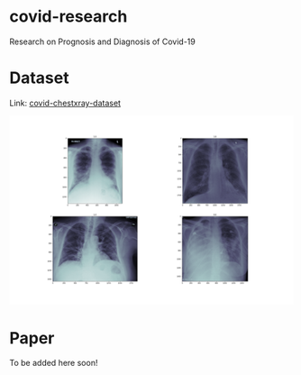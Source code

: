 # covid-research
Research on Prognosis and Diagnosis of Covid-19

# Dataset
Link: [covid-chestxray-dataset](https://github.com/ieee8023/covid-chestxray-dataset)

![](images/covid-data.png)

# Paper
To be added here soon!
